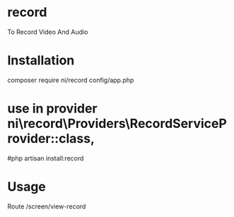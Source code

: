 # record
To Record Video And Audio
# Installation 
composer require ni/record 
config/app.php 
# use in provider ni\record\Providers\RecordServiceProvider::class,
#php artisan install:record
# Usage 
Route /screen/view-record
